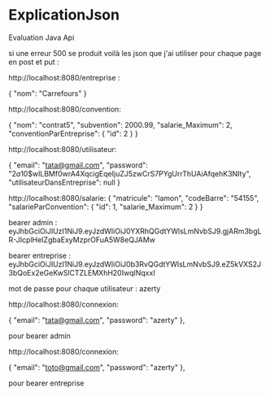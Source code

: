 # ExplicationJson

 Evaluation Java Api

si une erreur 500 se produit voilà les json que j'ai utiliser pour chaque page en post et put :

http://localhost:8080/entreprise :

{
    "nom": "Carrefours"
  }

http://localhost:8080/convention:

{
  "nom": "contrat5",
  "subvention": 2000.99,
  "salarie_Maximum": 2,
  "conventionParEntreprise": {
    "id": 2
  }
}

http://localhost:8080/utilisateur:

{
    "email": "tata@gmail.com",
    "password": "$2a$10$wlLBMf0wrA4XqcigEqeIjuZJ5zwCrS7PYgUrrThUAiAfqehK3NIty",
    "utilisateurDansEntreprise": null
  }

http://localhost:8080/salarie:
{
  "matricule": "lamon",
  "codeBarre": "54155",
  "salarieParConvention": {
    "id": 1,
    "salarie_Maximum": 2
  }
}

bearer admin : eyJhbGciOiJIUzI1NiJ9.eyJzdWIiOiJ0YXRhQGdtYWlsLmNvbSJ9.gjARm3bgLR-JIcplHeIZgbaExyMzprOFuA5W8eQJAMw

bearer entreprise : eyJhbGciOiJIUzI1NiJ9.eyJzdWIiOiJ0b3RvQGdtYWlsLmNvbSJ9.eZ5kVXS2J3bQoEx2eGeKwSlCTZLEMXhH20IwqINqxxI

mot de passe pour chaque utilisateur : azerty

http://localhost:8080/connexion:

{
    "email": "tata@gmail.com",
    "password": "azerty"
  },

pour bearer admin

http://localhost:8080/connexion:

{
    "email": "toto@gmail.com",
    "password": "azerty"
  },

pour bearer entreprise
